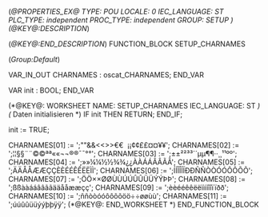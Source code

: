 (*@PROPERTIES_EX@
TYPE: POU
LOCALE: 0
IEC_LANGUAGE: ST
PLC_TYPE: independent
PROC_TYPE: independent
GROUP: SETUP
*)
(*@KEY@:DESCRIPTION*)

(*@KEY@:END_DESCRIPTION*)
FUNCTION_BLOCK SETUP_CHARNAMES

(*Group:Default*)


VAR_IN_OUT
	CHARNAMES :	oscat_CHARNAMES;
END_VAR


VAR
	init :	BOOL;
END_VAR


(*@KEY@: WORKSHEET
NAME: SETUP_CHARNAMES
IEC_LANGUAGE: ST
*)
(* Daten initialisieren *)
IF init THEN RETURN; END_IF;

init := TRUE;

CHARNAMES[01] := ';"&quot;&&amp;<&lt;>&gt;€&euro; &nbsp;¡&iexcl;¢&cent;£&pound;¤&curren;¥&yen;';
CHARNAMES[02] := ';¦&brvbar;§&sect;¨&uml;©&copy;ª&ordf;«&laquo;¬&not;­&shy;®&reg;¯&macr;°&deg;';
CHARNAMES[03] := ';±&plusmn;²&sup2;³&sup3;´&acute;µ&micro;¶&para;·&middot;¸&cedil;¹&sup1;º&ordm;';
CHARNAMES[04] := ';»&raquo;¼&frac14;½&frac12;¾&frac34;¿&iquest;À&Agrave;Á&Aacute;Â&Acirc;Ã&Atilde;';
CHARNAMES[05] := ';Ä&Auml;Å&Aring;Æ&AElig;Ç&Ccedil;È&Egrave;É&Eacute;Ê&Ecirc;Ë&Euml;Ì&Igrave;';
CHARNAMES[06] := ';Í&Iacute;Î&Icirc;Ï&Iuml;Ð&ETH;Ñ&Ntilde;Ò&Ograve;Ó&Oacute;Ô&Ocirc;Õ&Otilde;';
CHARNAMES[07] := ';Ö&Ouml;×&times;Ø&Oslash;Ù&Ugrave;Ú&Uacute;Û&Ucirc;Ü&Uuml;Ý&Yacute;Þ&THORN;';
CHARNAMES[08] := ';ß&szlig;à&agrave;á&aacute;â&acirc;ã&atilde;ä&auml;å&aring;æ&aelig;ç&ccedil;';
CHARNAMES[09] := ';è&egrave;é&eacute;ê&ecirc;ë&euml;ì&igrave;í&iacute;î&icirc;ï&iuml;ð&eth;';
CHARNAMES[10] := ';ñ&ntilde;ò&ograve;ó&oacute;ô&ocirc;õ&otilde;ö&ouml;÷&divide;ø&oslash;ù&ugrave;';
CHARNAMES[11] := ';ú&uacute;û&ucirc;ü&uuml;ý&yacute;þ&thorn;ÿ&yuml;';
(*@KEY@: END_WORKSHEET *)
END_FUNCTION_BLOCK
